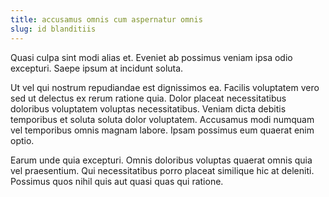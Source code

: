 ```yaml
---
title: accusamus omnis cum aspernatur omnis
slug: id blanditiis
---
```


Quasi culpa sint modi alias et. Eveniet ab possimus veniam ipsa odio excepturi. Saepe ipsum at incidunt soluta.

Ut vel qui nostrum repudiandae est dignissimos ea. Facilis voluptatem vero sed ut delectus ex rerum ratione quia. Dolor placeat necessitatibus doloribus voluptatem voluptas necessitatibus. Veniam dicta debitis temporibus et soluta soluta dolor voluptatem. Accusamus modi numquam vel temporibus omnis magnam labore. Ipsam possimus eum quaerat enim optio.

Earum unde quia excepturi. Omnis doloribus voluptas quaerat omnis quia vel praesentium. Qui necessitatibus porro placeat similique hic at deleniti. Possimus quos nihil quis aut quasi quas qui ratione.

